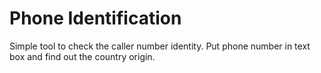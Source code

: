 # Phone Identification
Simple tool to check the caller number identity. Put phone number in text box and find out the country origin.
